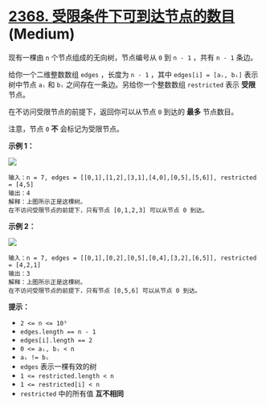 # [2368. 受限条件下可到达节点的数目][link] (Medium)

[link]: https://leetcode.cn/problems/reachable-nodes-with-restrictions/

现有一棵由 `n` 个节点组成的无向树，节点编号从 `0` 到 `n - 1` ，共有 `n - 1` 条边。

给你一个二维整数数组 `edges` ，长度为 `n - 1` ，其中 `edges[i] = [aᵢ, bᵢ]` 表示树中节点 `aᵢ` 和 `bᵢ`
之间存在一条边。另给你一个整数数组 `restricted` 表示 **受限** 节点。

在不访问受限节点的前提下，返回你可以从节点 `0` 到达的 **最多** 节点数目。

注意，节点 `0` **不** 会标记为受限节点。

**示例 1：**

![](https://assets.leetcode.com/uploads/2022/06/15/ex1drawio.png)

```
输入：n = 7, edges = [[0,1],[1,2],[3,1],[4,0],[0,5],[5,6]], restricted = [4,5]
输出：4
解释：上图所示正是这棵树。
在不访问受限节点的前提下，只有节点 [0,1,2,3] 可以从节点 0 到达。
```

**示例 2：**

![](https://assets.leetcode.com/uploads/2022/06/15/ex2drawio.png)

```
输入：n = 7, edges = [[0,1],[0,2],[0,5],[0,4],[3,2],[6,5]], restricted = [4,2,1]
输出：3
解释：上图所示正是这棵树。
在不访问受限节点的前提下，只有节点 [0,5,6] 可以从节点 0 到达。
```

**提示：**

- `2 <= n <= 10⁵`
- `edges.length == n - 1`
- `edges[i].length == 2`
- `0 <= aᵢ, bᵢ < n`
- `aᵢ != bᵢ`
- `edges` 表示一棵有效的树
- `1 <= restricted.length < n`
- `1 <= restricted[i] < n`
- `restricted` 中的所有值 **互不相同**
